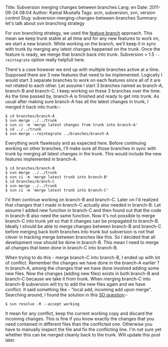 Title: Subversion merging changes between branches
Lang: en
Date: 2011-09-24 08:04
Author: Kamal Mustafa
Tags: scm, subversion, svn, version control
Slug: subversion-merging-changes-between-branches
Summary: let's talk about svn branching strategy

For svn branching strategy, we used the [feature
branch](http://stackoverflow.com/questions/597707/best-branching-strategy-when-doing-continuous-integration)
approach. This mean we keep trunk stable at all time and for any new
features to work on, we start a new branch. While working on the branch,
we'll keep it in sync with trunk by merging any latest changes happened
on the trunk. Once the feature is ready, we merge that branch back into
trunk. Subversion &gt; 1.5 `--reintegrate` option really helpfull here.

There's a case however we end up with multiple branches active at a
time. Supposed there are 3 new features that need to be implemented.
Logically I would start 3 separate branches to work on each features
since all of it are not related to each other. Let assume I start 3
branches named as branch-A, branch-B and branch-C. I keep working on
these 3 branches over the time. As the time passed by, branch-A is
finished and ready to get into trunk. As usual after making sure
branch-A has all the latest changes in trunk, I merged it back into
trunk:-

    $ cd branches/branch-A
    $ svn merge ../../trunk
    $ svn ci -m 'merge latest changes from trunk into branch-A'
    $ cd ../../trunk
    $ svn merge --reintegrate ../branches/branch-A

Everything work flawlessly and as expected here. Before continuing
working on other branches, I'll make sure all those branches in sync
with trunk by merging all latest changes in the trunk. This would
include the new features implemented in branch-A.

    $ cd branches/branch-B
    $ svn merge ../../trunk
    $ svn ci -m 'merge latest trunk into branch-B'
    $ cd branches/branch-C
    $ svn merge ../../trunk
    $ svn ci -m 'merge latest trunk into branch-C'

I'd then continue working on branch-B and branch-C. Later on I'd
realized that changes that I made in branch-C actually also needed in
branch-B. Let assume I added new function in branch-C and then found out
that the code in branch-B also need the same function. Now it's not
possible to merge branch-C into trunk yet so that it changes can be
propagated to branch-B. Ideally I should be able to merge changes
between branch-B and branch-C before merging back both branches into
trunk but subversion is not that clever in tracking merge between
branches like this. So I decided that all development now should be done
in branch-B. This mean I need to merge all changes that been done in
branch-C into branch-B.

When trying to do this - merge branch-C into branch-B, I ended up with
lot of conflict. Remember the changes we have done in the branch-A
earlier ? In branch-A, among the changes that we have done involved
adding some new files. Now the changes (adding new files) exists in both
branch-B and branch-C because we take it from trunk. When merging
branch-C into branch-B subversion will try to add the new files again
and we have conflict. It said something like - "local add, incoming add
upon merge". Searching around, I found the solution in this [SO
question](http://stackoverflow.com/questions/738367/why-am-i-getting-tree-conflicts-in-subversion):-

    $ svn resolve -R --accept working

It mean for any conflict, keep the current working copy and discard the
incoming changes. This is fine if you know exactly the changes that you
need contained in different files than the conflicted one. Otherwise you
have to manually inspect the file and fix the conflicting line. I'm not
sure yet whether this can be merged cleanly back to the trunk. Will
update this post later.
